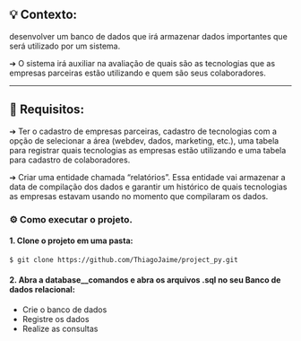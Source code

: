 ## :bulb: Contexto:
desenvolver um banco de dados que irá armazenar dados
importantes que será utilizado por um sistema.

➔ O sistema irá auxiliar na avaliação de quais são as tecnologias que as empresas parceiras
estão utilizando e quem são seus colaboradores.

<hr>

## 📌 Requisitos:
➔ Ter o cadastro de empresas parceiras, cadastro de tecnologias com a opção de
selecionar a área (webdev, dados, marketing, etc.), uma tabela para registrar quais
tecnologias as empresas estão utilizando e uma tabela para cadastro de colaboradores.

➔ Criar uma entidade chamada “relatórios”. Essa entidade vai
armazenar a data de compilação dos dados e garantir um
histórico de quais tecnologias as empresas estavam usando
no momento que compilaram os dados.

### :gear: Como executar o projeto. 

#### 1. Clone o projeto em uma pasta:
```sh
$ git clone https://github.com/ThiagoJaime/project_py.git
```

#### 2. Abra a database__comandos e abra os arquivos .sql no seu Banco de dados relacional:
- Crie o banco de dados
- Registre os dados
- Realize as consultas
